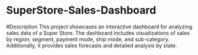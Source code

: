 # SuperStore-Sales-Dashboard

#Description
This project showcases an interactive dashboard for analyzing sales data of a Super Store. The dashboard includes visualizations of sales by region, segment, payment mode, ship mode, and sub-category. Additionally, it provides sales forecasts and detailed analysis by state.

